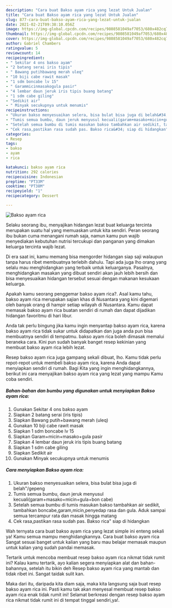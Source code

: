 ```yaml
---
description: "Cara buat Bakso ayam rica yang lezat Untuk Jualan"
title: "Cara buat Bakso ayam rica yang lezat Untuk Jualan"
slug: 877-cara-buat-bakso-ayam-rica-yang-lezat-untuk-jualan
date: 2021-02-21T09:38:10.056Z
image: https://img-global.cpcdn.com/recipes/9808581049af7053/680x482cq70/bakso-ayam-rica-foto-resep-utama.jpg
thumbnail: https://img-global.cpcdn.com/recipes/9808581049af7053/680x482cq70/bakso-ayam-rica-foto-resep-utama.jpg
cover: https://img-global.cpcdn.com/recipes/9808581049af7053/680x482cq70/bakso-ayam-rica-foto-resep-utama.jpg
author: Gabriel Chambers
ratingvalue: 5
reviewcount: 14
recipeingredient:
- " Sekitar 4 ons bakso ayam"
- "2 batang serai iris tipis"
- " Bawang putihbawang merah uleq"
- "10 biji cabe rawit masak"
- "1 sdm boncabe lv 15"
- " Garammicinmasakogula pasir"
- "4 lembar daun jeruk iris tipis buang batang"
- "1 sdm cabe giling"
- "Sedikit air"
- " Minyak secukupnya untuk menumis"
recipeinstructions:
- "Ukuran bakso menyesuaikan selera, bisa bulat bisa juga di belah&#34;/gepeng"
- "Tumis semua bumbu, daun jeruk menyusul kecuali(garam+masako+micin+gula+bon cabe)"
- "Setelah semua bumbu di tumis masukan bakso tambahkan air sedikit, tambahkan boncabe,garam,micin,penyedap rasa dan gula. Aduk sampai semua tercampur rata dan masak hingga matang"
- "Cek rasa,pastikan rasa sudah pas. Bakso rica&#34; siap di hidangkan"
categories:
- Resep
tags:
- bakso
- ayam
- rica

katakunci: bakso ayam rica 
nutrition: 292 calories
recipecuisine: Indonesian
preptime: "PT33M"
cooktime: "PT38M"
recipeyield: "1"
recipecategory: Dessert

---
```



![Bakso ayam rica](https://img-global.cpcdn.com/recipes/9808581049af7053/680x482cq70/bakso-ayam-rica-foto-resep-utama.jpg)

Selaku seorang ibu, menyajikan hidangan lezat buat keluarga tercinta merupakan suatu hal yang memuaskan untuk kita sendiri. Peran seorang ibu bukan cuma menangani rumah saja, namun kamu pun wajib menyediakan kebutuhan nutrisi tercukupi dan panganan yang dimakan keluarga tercinta wajib lezat.

Di era  saat ini, kamu memang bisa mengorder hidangan siap saji walaupun tanpa harus ribet membuatnya terlebih dahulu. Tapi ada juga lho orang yang selalu mau menghidangkan yang terbaik untuk keluarganya. Pasalnya, menghidangkan masakan yang dibuat sendiri akan jauh lebih bersih dan bisa menyesuaikan hidangan tersebut sesuai dengan makanan kesukaan keluarga. 



Apakah kamu seorang penggemar bakso ayam rica?. Asal kamu tahu, bakso ayam rica merupakan sajian khas di Nusantara yang kini digemari oleh banyak orang di hampir setiap wilayah di Nusantara. Kamu dapat memasak bakso ayam rica buatan sendiri di rumah dan dapat dijadikan hidangan favoritmu di hari libur.

Anda tak perlu bingung jika kamu ingin menyantap bakso ayam rica, karena bakso ayam rica tidak sukar untuk didapatkan dan juga anda pun bisa membuatnya sendiri di tempatmu. bakso ayam rica boleh dimasak memalui beraneka cara. Kini pun sudah banyak banget resep kekinian yang membuat bakso ayam rica lebih lezat.

Resep bakso ayam rica juga gampang sekali dibuat, lho. Kamu tidak perlu repot-repot untuk membeli bakso ayam rica, karena Anda dapat menyiapkan sendiri di rumah. Bagi Kita yang ingin menghidangkannya, berikut ini cara menyajikan bakso ayam rica yang lezat yang mampu Kamu coba sendiri.

<!--inarticleads1-->

##### Bahan-bahan dan bumbu yang digunakan untuk menyiapkan Bakso ayam rica:

1. Gunakan  Sekitar 4 ons bakso ayam
1. Siapkan 2 batang serai (iris tipis)
1. Siapkan  Bawang putih+bawang merah (uleq)
1. Gunakan 10 biji cabe rawit masak
1. Siapkan 1 sdm boncabe lv 15
1. Siapkan  Garam+micin+masako+gula pasir
1. Siapkan 4 lembar daun jeruk iris tipis buang batang
1. Siapkan 1 sdm cabe giling
1. Siapkan Sedikit air
1. Gunakan  Minyak secukupnya untuk menumis




<!--inarticleads2-->

##### Cara menyiapkan Bakso ayam rica:

1. Ukuran bakso menyesuaikan selera, bisa bulat bisa juga di belah&#34;/gepeng
1. Tumis semua bumbu, daun jeruk menyusul kecuali(garam+masako+micin+gula+bon cabe)
1. Setelah semua bumbu di tumis masukan bakso tambahkan air sedikit, tambahkan boncabe,garam,micin,penyedap rasa dan gula. Aduk sampai semua tercampur rata dan masak hingga matang
1. Cek rasa,pastikan rasa sudah pas. Bakso rica&#34; siap di hidangkan




Wah ternyata cara buat bakso ayam rica yang lezat simple ini enteng sekali ya! Kamu semua mampu menghidangkannya. Cara buat bakso ayam rica Sangat sesuai banget untuk kalian yang baru mau belajar memasak maupun untuk kalian yang sudah pandai memasak.

Tertarik untuk mencoba membuat resep bakso ayam rica nikmat tidak rumit ini? Kalau kamu tertarik, ayo kalian segera menyiapkan alat dan bahan-bahannya, setelah itu bikin deh Resep bakso ayam rica yang mantab dan tidak ribet ini. Sangat taidak sulit kan. 

Maka dari itu, daripada kita diam saja, maka kita langsung saja buat resep bakso ayam rica ini. Pasti kamu tak akan menyesal membuat resep bakso ayam rica enak tidak rumit ini! Selamat berkreasi dengan resep bakso ayam rica nikmat tidak rumit ini di tempat tinggal sendiri,ya!.

